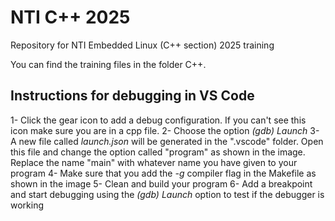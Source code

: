 # NTI C++ 2025
Repository for NTI Embedded Linux (C++ section) 2025 training

You can find the training files in the folder C++.

## Instructions for debugging in VS Code

1- Click the gear icon to add a debug configuration. If you can't see this icon make sure you are in a cpp file.
2- Choose the option *(gdb) Launch*
3- A new file called *launch.json* will be generated in the ".vscode" folder. Open this file and change the option called "program" as shown in the image. Replace the name "main" with whatever name you have given to your program
4- Make sure that you add the *-g* compiler flag in the Makefile as shown in the image
5- Clean and build your program
6- Add a breakpoint and start debugging using the *(gdb) Launch* option to test if the debugger is working
